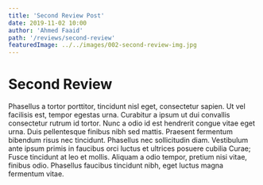 ```yaml
---
title: 'Second Review Post'
date: 2019-11-02 10:00
author: 'Ahmed Faaid'
path: '/reviews/second-review'
featuredImage: ../../images/002-second-review-img.jpg
---
```


# Second Review

Phasellus a tortor porttitor, tincidunt nisl eget, consectetur sapien. Ut vel facilisis est, tempor egestas urna. Curabitur a ipsum ut dui convallis consectetur rutrum id tortor. Nunc a odio id est hendrerit congue vitae eget urna. Duis pellentesque finibus nibh sed mattis. Praesent fermentum bibendum risus nec tincidunt. Phasellus nec sollicitudin diam. Vestibulum ante ipsum primis in faucibus orci luctus et ultrices posuere cubilia Curae; Fusce tincidunt at leo et mollis. Aliquam a odio tempor, pretium nisi vitae, finibus odio. Phasellus faucibus tincidunt nibh, eget luctus magna fermentum vitae.
